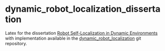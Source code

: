 # dynamic_robot_localization_dissertation
Latex for the dissertation [Robot Self-Localization in Dynamic Environments](https://www.researchgate.net/publication/277752192_Robot_Self-Localization_in_Dynamic_Environments) with implementation available in the [dynamic_robot_localization](https://github.com/carlosmccosta/dynamic_robot_localization) git repository.

